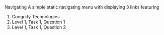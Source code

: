 Navigating
A simple static navigating menu with displaying 3 links featuring
  1. Congnify Technologies
  2. Level 1, Task 1, Question 1
  3. Level 1, Task 1, Question 2
